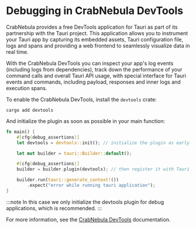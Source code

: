 # Debugging in CrabNebula DevTools

CrabNebula provides a free DevTools application for Tauri as part of its partnership with the Tauri project.
This application allows you to instrument your Tauri app by capturing its embedded assets, Tauri configuration file, logs and spans and providing a web frontend to seamlessly visualize data in real time.

With the CrabNebula DevTools you can inspect your app's log events (including logs from dependencies), track down the performance of your command calls and overall Tauri API usage, with special interface for Tauri events and commands, including payload, responses and inner logs and execution spans.

To enable the CrabNebula DevTools, install the `devtools` crate:

```shell
cargo add devtools
```

And initialize the plugin as soon as possible in your main function:

```rust
fn main() {
    #[cfg(debug_assertions)]
    let devtools = devtools::init(); // initialize the plugin as early as possible

    let mut builder = tauri::Builder::default();

    #[cfg(debug_assertions)]
    builder = builder.plugin(devtools); // then register it with Tauri

    builder.run(tauri::generate_context!())
        .expect("error while running tauri application");
}
```

:::note
In this case we only initialize the devtools plugin for debug applications, which is recommended.
:::

For more information, see the [CrabNebula DevTools] documentation.

[crabnebula devtools]: https://docs.crabnebula.dev/devtools/get-started/
